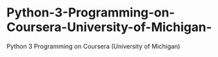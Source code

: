 # Python-3-Programming-on-Coursera-University-of-Michigan-
Python 3 Programming on Coursera (University of Michigan)

